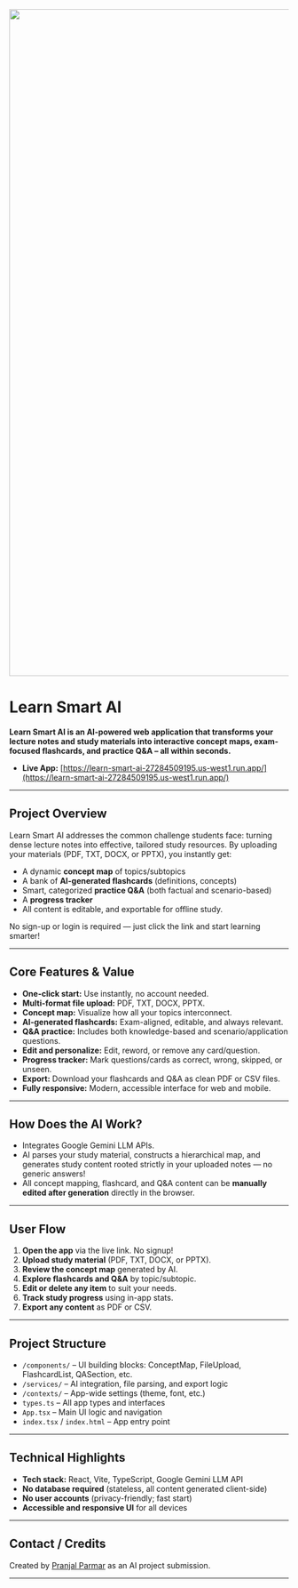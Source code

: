 <div align="center">
  <img width="1200" alt="Learn Smart AI Banner" src="https://github.com/user-attachments/assets/0aa67016-6eaf-458a-adb2-6e31a0763ed6" />
</div>

# Learn Smart AI

**Learn Smart AI is an AI-powered web application that transforms your lecture notes and study materials into interactive concept maps, exam-focused flashcards, and practice Q&A – all within seconds.**

- **Live App:** [https://learn-smart-ai-27284509195.us-west1.run.app/](https://learn-smart-ai-27284509195.us-west1.run.app/)

---

## Project Overview

Learn Smart AI addresses the common challenge students face: turning dense lecture notes into effective, tailored study resources. By uploading your materials (PDF, TXT, DOCX, or PPTX), you instantly get:

- A dynamic **concept map** of topics/subtopics
- A bank of **AI-generated flashcards** (definitions, concepts)
- Smart, categorized **practice Q&A** (both factual and scenario-based)
- A **progress tracker**
- All content is editable, and exportable for offline study.

No sign-up or login is required — just click the link and start learning smarter!

---

## Core Features & Value

- **One-click start:** Use instantly, no account needed.
- **Multi-format file upload:** PDF, TXT, DOCX, PPTX.
- **Concept map:** Visualize how all your topics interconnect.
- **AI-generated flashcards:** Exam-aligned, editable, and always relevant.
- **Q&A practice:** Includes both knowledge-based and scenario/application questions.
- **Edit and personalize:** Edit, reword, or remove any card/question.
- **Progress tracker:** Mark questions/cards as correct, wrong, skipped, or unseen.
- **Export:** Download your flashcards and Q&A as clean PDF or CSV files.
- **Fully responsive:** Modern, accessible interface for web and mobile.

---

## How Does the AI Work?

- Integrates Google Gemini LLM APIs.
- AI parses your study material, constructs a hierarchical map, and generates study content rooted strictly in your uploaded notes — no generic answers!
- All concept mapping, flashcard, and Q&A content can be **manually edited after generation** directly in the browser.

---

## User Flow

1. **Open the app** via the live link. No signup!
2. **Upload study material** (PDF, TXT, DOCX, or PPTX).
3. **Review the concept map** generated by AI.
4. **Explore flashcards and Q&A** by topic/subtopic.
5. **Edit or delete any item** to suit your needs.
6. **Track study progress** using in-app stats.
7. **Export any content** as PDF or CSV.

---

## Project Structure

- `/components/` – UI building blocks: ConceptMap, FileUpload, FlashcardList, QASection, etc.
- `/services/` – AI integration, file parsing, and export logic
- `/contexts/` – App-wide settings (theme, font, etc.)
- `types.ts` – All app types and interfaces
- `App.tsx` – Main UI logic and navigation
- `index.tsx` / `index.html` – App entry point

---

## Technical Highlights

- **Tech stack:** React, Vite, TypeScript, Google Gemini LLM API
- **No database required** (stateless, all content generated client-side)
- **No user accounts** (privacy-friendly; fast start)
- **Accessible and responsive UI** for all devices

---

## Contact / Credits

Created by [Pranjal Parmar](https://github.com/pranjalparmar) as an AI project submission.

---
